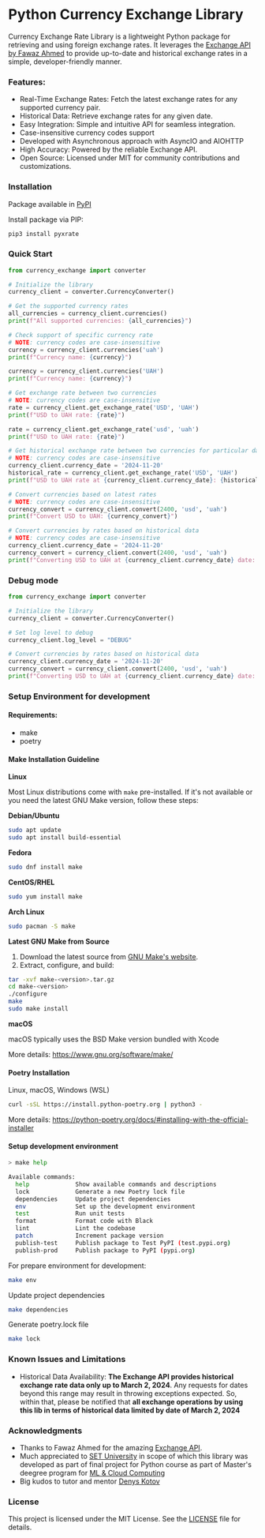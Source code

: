 # Python Currency Exchange Library

Currency Exchange Rate Library is a lightweight Python package for retrieving and using foreign exchange rates. 
It leverages the [Exchange API by Fawaz Ahmed](https://github.com/fawazahmed0/exchange-api) to provide up-to-date and historical exchange rates in a simple, 
developer-friendly manner.

### Features:
* Real-Time Exchange Rates: Fetch the latest exchange rates for any supported currency pair.
* Historical Data: Retrieve exchange rates for any given date.
* Easy Integration: Simple and intuitive API for seamless integration.
* Case-insensitive currency codes support
* Developed with Asynchronous approach with AsyncIO and AIOHTTP
* High Accuracy: Powered by the reliable Exchange API.
* Open Source: Licensed under MIT for community contributions and customizations.

### Installation

Package available in [PyPI](https://pypi.org/project/pyxrate/#description)

Install package via PIP:

```bash
pip3 install pyxrate
```

### Quick Start

```python
from currency_exchange import converter

# Initialize the library
currency_client = converter.CurrencyConverter()

# Get the supported currency rates
all_currencies = currency_client.currencies()
print(f"All supported currencies: {all_currencies}")

# Check support of specific currency rate
# NOTE: currency codes are case-insensitive
currency = currency_client.currencies('uah')
print(f"Currency name: {currency}")

currency = currency_client.currencies('UAH')  
print(f"Currency name: {currency}")

# Get exchange rate between two currencies
# NOTE: currency codes are case-insensitive
rate = currency_client.get_exchange_rate('USD', 'UAH')
print(f"USD to UAH rate: {rate}")

rate = currency_client.get_exchange_rate('usd', 'uah')
print(f"USD to UAH rate: {rate}")

# Get historical exchange rate between two currencies for particular date
# NOTE: currency codes are case-insensitive
currency_client.currency_date = '2024-11-20'
historical_rate = currency_client.get_exchange_rate('USD', 'UAH')
print(f"USD to UAH rate at {currency_client.currency_date}: {historical_rate}")

# Convert currencies based on latest rates
# NOTE: currency codes are case-insensitive
currency_convert = currency_client.convert(2400, 'usd', 'uah')
print(f"Convert USD to UAH: {currency_convert}")

# Convert currencies by rates based on historical data
# NOTE: currency codes are case-insensitive
currency_client.currency_date = '2024-11-20'
currency_convert = currency_client.convert(2400, 'usd', 'uah')
print(f"Converting USD to UAH at {currency_client.currency_date} date: {currency_convert}")
```


### Debug mode

```python
from currency_exchange import converter

# Initialize the library
currency_client = converter.CurrencyConverter()

# Set log level to debug
currency_client.log_level = "DEBUG"

# Convert currencies by rates based on historical data
currency_client.currency_date = '2024-11-20'
currency_convert = currency_client.convert(2400, 'usd', 'uah')
print(f"Converting USD to UAH at {currency_client.currency_date} date: {currency_convert}")
```

### Setup Environment for development

#### Requirements:
* make
* poetry

#### Make Installation Guideline

**Linux** 

Most Linux distributions come with `make` pre-installed. If it's not available or you need the latest GNU Make version, follow these steps:

**Debian/Ubuntu** 

```bash 
sudo apt update
sudo apt install build-essential
```

**Fedora** 
```bash
sudo dnf install make
```

**CentOS/RHEL**
```bash
sudo yum install make
```

**Arch Linux**
```bash
sudo pacman -S make
```

**Latest GNU Make from Source**

1. Download the latest source from [GNU Make's website](https://ftp.gnu.org/gnu/make/).
2. Extract, configure, and build:

```bash
tar -xvf make-<version>.tar.gz
cd make-<version>
./configure
make
sudo make install
```

**macOS**

macOS typically uses the BSD Make version bundled with Xcode

More details: https://www.gnu.org/software/make/

#### Poetry Installation

Linux, macOS, Windows (WSL) 

```bash
curl -sSL https://install.python-poetry.org | python3 -
```

More details: https://python-poetry.org/docs/#installing-with-the-official-installer

#### Setup development environment

```bash
> make help

Available commands:
  help             Show available commands and descriptions
  lock             Generate a new Poetry lock file
  dependencies     Update project dependencies
  env              Set up the development environment
  test             Run unit tests
  format           Format code with Black
  lint             Lint the codebase
  patch            Increment package version
  publish-test     Publish package to Test PyPI (test.pypi.org)
  publish-prod     Publish package to PyPI (pypi.org)
```

For prepare environment for development:

```bash
make env
```

Update project dependencies

```bash
make dependencies
```

Generate poetry.lock file

```bash
make lock
```

### Known Issues and Limitations

* Historical Data Availability: **The Exchange API provides historical exchange rate data only up to March 2, 2024**. 
Any requests for dates beyond this range may result in throwing exceptions expected. So, within that, please be 
notified that **all exchange operations by using this lib in terms of historical data limited by date of March 2, 2024**

### Acknowledgments
* Thanks to Fawaz Ahmed for the amazing [Exchange API](https://github.com/fawazahmed0/exchange-api).
* Much appreciated to [SET University](https://www.setuniversity.edu.ua/en/) in scope of which this library was 
developed as part of final project for Python course as part of Master's deegree program for [ML & Cloud Computing](https://www.setuniversity.edu.ua/en/education/computer-science-machine-learning-cloud-computing/)
* Big kudos to tutor and mentor [Denys Kotov](https://www.linkedin.com/in/deniskkotov/)

### License
This project is licensed under the MIT License. See the [LICENSE](LICENSE) file for details.